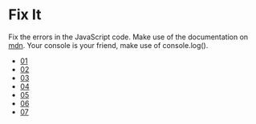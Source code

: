 # Fix It

Fix the errors in the JavaScript code.
Make use of the documentation on [mdn](https://developer.mozilla.org/bm/). 
Your console is your friend, make use of console.log().

* [01](./01/)
* [02](./02/)
* [03](./03/)
* [04](./04/)
* [05](./05/)
* [06](./06/)
* [07](./07/)